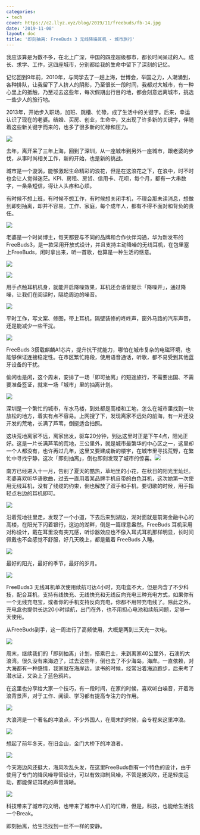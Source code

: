 ```yaml
---
categories:
- tech
cover: https://c2.llyz.xyz/blog/2019/11/freebuds/fb-14.jpg
date: '2019-11-08'
layout: doc
title: '即刻抽离: FreeBuds 3 无线降噪耳机 - 城市旅行'
---
```


我应该算是为数不多，在北上广深，中国的四座超级都市，都长时间呆过的人。成长、求学、工作，这四座城市，分别都给我的生命中留下了深刻的记忆。

记忆回到9年前，2010年，与同学去了一趟上海，世博会，举国之力，人潮涌到，各种排队，让我留下了人挤人的阴影，乃至很长一段时间，我都对大城市，有一种心里上的抵触，乃至过去这些年，每次假期出行目的地，都会刻意远离城市，挑选一些少人的旅行地。

2013年，开始步入职场，加班、跳槽、忙碌，成了生活中的关键字。后来，幸运认识了现在的老婆。结婚、买房、创业，生命中，又出现了许多新的关键字，伴随着这些新关键字而来的，也多了很多新的忙碌和压力。

![](https://c2.llyz.xyz/blog/2019/11/freebuds/fb-14.jpg)

去年，离开呆了三年上海，回到了深圳，从一座城市到另外一座城市，跟老婆的步伐，从事时尚相关工作，新的开始，也是新的挑战。

城市是一个漩涡，能够激起生命精彩的浪花，但是在这浪花之下，在浪中，时不时也会让人觉得迷茫。KPI、房租、房贷、信用卡、花呗，每个月，都有一大串数字，一条条短信，得让人头疼和心烦。

有时候不想上班，有时候不想工作，有时候想关闭手机，不理会那未读消息，想做到即刻抽离，却并不容易。工作、家庭，每个成年人，都有不得不面对和背负的责任。

![](https://c2.llyz.xyz/blog/2019/11/freebuds/fb-3.JPG)

老婆是一个时尚博主，每天都要与不同的品牌和合作伙伴沟通，华为新发布的FreeBuds3，是一款采用开放式设计，并且支持主动降噪的无线耳机，在包里塞上FreeBuds，闲时拿出来，听一首歌，也算是一种生活的惬意。

![](https://c2.llyz.xyz/blog/2019/11/freebuds/fb-1.JPG)

![](https://c2.llyz.xyz/blog/2019/11/freebuds/fb-4.JPG)

用手点触耳机机身，就能开启降噪效果，耳机还会语音提示「降噪开」，通过降噪，让我们在阅读时，隔绝周边的噪音。

![](https://c2.llyz.xyz/blog/2019/11/freebuds/fb-5.JPG)

平时工作，写文案、修图，带上耳机，隔壁装修的咚咚声，窗外马路的汽车声音，还是能减少一些干扰。

![](https://c2.llyz.xyz/blog/2019/11/freebuds/fb-15.jpg)

FreeBuds 3搭载麒麟A1芯片，提升抗干扰能力，哪怕在城市复杂的电磁环境，也能够保证连接稳定性。在市区繁忙路段，使用语音通话，听歌，都不易受到其他蓝牙设备的干扰。

偷闲也是闲，这个周末，安排了一场「即可抽离」的短途旅行，不需要出国、不需要准备签证，就来一场「城市」里的抽离计划。

![](https://c2.llyz.xyz/blog/2019/11/freebuds/fb-20.jpg)

深圳是一个繁忙的城市，车水马楼，到处都是高楼和工地，怎么在城市里找到一块放松的地方，着实有点不容易。上网搜了下，发现离家不远处的前海，有一片还没开发的荒地，长满了芦苇，倒挺适合拍照。

这块荒地离家不远，离家出发，驱车20分钟，到达这里时正是下午4点，阳光正好。这是一片长满芦苇的荒地，三公里外，就是城市最繁华的中心区之一，这里却一个人都没有，也许再过几年，这里又要建成新的楼宇，在城市里寻找荒野，在繁忙中寻找宁静，这次「即刻抽离」，倒也即刻发现了城市的惊喜。![](https://c2.llyz.xyz/blog/2019/11/freebuds/fb-10.jpg)

南方已经进入十一月，告别了夏天的酷热，草地里的小花，在秋日的阳光里灿烂。老婆喜欢听华语歌曲，过去一直用着某品牌手机自带的白色耳机，这次她第一次使用无线耳机，没有了线缆的约束，倒也解放了双手和手机，要切歌的时候，用手指轻点右边的耳机即可。

![](https://c2.llyz.xyz/blog/2019/11/freebuds/fb-11.jpg)

沿着荒地往里走，发现了一个小道，下去后来到湖边，湖对面就是前海金融中心的高楼，在阳光下闪着银行，这边的湖畔，倒是一篇绿意盎然。FreeBuds 耳机采用对称设计，戴在耳里没有突兀感，听诊器效应也不像入耳式耳机那样明显，长时间佩戴也不会感觉不舒服，好几天晚上，都是戴着 FreeBuds 入睡。

![](https://c2.llyz.xyz/blog/2019/11/freebuds/fb-18.jpg)

最好的阳光，最好的季节，最好的岁月。

![](https://c2.llyz.xyz/blog/2019/11/freebuds/fb-21.jpg)

FreeBuds3 无线耳机单次使用续航可达4小时，充电盒不大，但是内含了不少科技，配合耳机，支持有线快充、无线快充和无线反向充电三种充电方式，如果你有一个无线充电宝，或者你的手机支持反向充电，你都不用带充电线了。除此之外，充电盒也提供长达20小时续航，出门在外，也不用担心电池和续航问题，足够一天使用。

从FreeBuds到手，这一周进行了高频使用，大概是两到三天充一次电。

![](https://c2.llyz.xyz/blog/2019/11/freebuds/fb-27.jpg)

周末，继续我们的「即刻抽离」计划，搭乘巴士，来到离家40公里外，石澳的大浪湾。很久没有来海边了，过去这些年，倒也去了不少海岛，海岸。一直依赖，对大海都有一种感情，我家就在海岸边，读书的时候，经常沿着海边跑步，后来考了潜水证，又染上了蓝色鸦片。

在这里也分享给大家一个技巧，有一段时间，在家的时候，喜欢听白噪音，开着海浪背景声，对于工作、阅读、学习都有提高专注力的作用。

![](https://c2.llyz.xyz/blog/2019/11/freebuds/fb-24.jpg)

大浪湾是一个著名的冲浪点，不少外国人，在周末的时候，会专程来这里冲浪。

![](https://c2.llyz.xyz/blog/2019/11/freebuds/fb-22.jpg)

想起了前年冬天，在旧金山，金门大桥下的冲浪者。

![](https://c2.llyz.xyz/blog/2019/11/freebuds/fb-29.jpg)

今天海边风还挺大，海风吹乱头发，在这里FreeBuds倒有一个特色的设计，由于使用了专门的降风噪导管设计，可以有效抑制风噪，不管是被风吹，还是轻度运动，都能保证耳机的声音清晰。

![](https://c2.llyz.xyz/blog/2019/11/freebuds/fb-12.jpg)

科技带来了城市的文明，也带来了城市中人们的忙碌，但是，科技，也能给生活找一个Break。

即刻抽离，给生活找到一丝不一样的安静。

